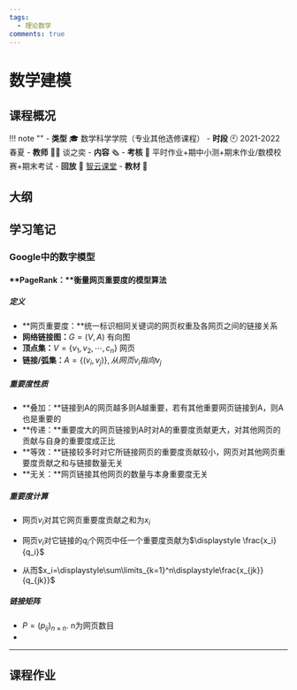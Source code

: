 ```yaml
---
tags:
  - 理论数学
comments: true
---
```


# 数学建模

## 课程概况
!!! note ""
    - **类型** 🎓 数学科学学院（专业其他选修课程）
    - **时段** 🕙 2021-2022 春夏
    - **教师** 🧑‍🏫 谈之奕
    - **内容** 🗞️ 
    - **考核** 📝 平时作业+期中小测+期末作业/数模校赛+期末考试
    - **回放** 🔗 [智云课堂]()
    - **教材** 📙 

## 大纲

## 学习笔记

### Google中的数字模型

#### **PageRank：**衡量网页重要度的模型算法

##### 定义

- **网页重要度：**统一标识相同关键词的网页权重及各网页之间的链接关系
- **网络链接图：**$G=(V,A)$ 有向图
- **顶点集：**$V=\{v_1,v_2,\cdots,c_n\}$  网页
- **链接/弧集：**$A=\{(v_i,v_j)\},从网页v_i指向v_j$

##### 重要度性质

- **叠加：**链接到A的网页越多则A越重要，若有其他重要网页链接到A，则A也是重要的
- **传递：**重要度大的网页链接到A时对A的重要度贡献更大，对其他网页的贡献与自身的重要度成正比
- **等效：**链接较多时对它所链接网页的重要度贡献较小，网页对其他网页重要度贡献之和与链接数量无关
- **无关：**网页链接其他网页的数量与本身重要度无关

##### 重要度计算

- 网页$v_i$对其它网页重要度贡献之和为$x_i$

- 网页$v_i$对它链接的$q_i$个网页中任一个重要度贡献为$\displaystyle \frac{x_i}{q_i}$

- 从而$x_i=\displaystyle\sum\limits_{k=1}^n\displaystyle\frac{x_{jk}}{q_{jk}}$

##### 链接矩阵

- $P=(p_{ij})_{n\times n}$. n为网页数目
- 

****

## 课程作业
